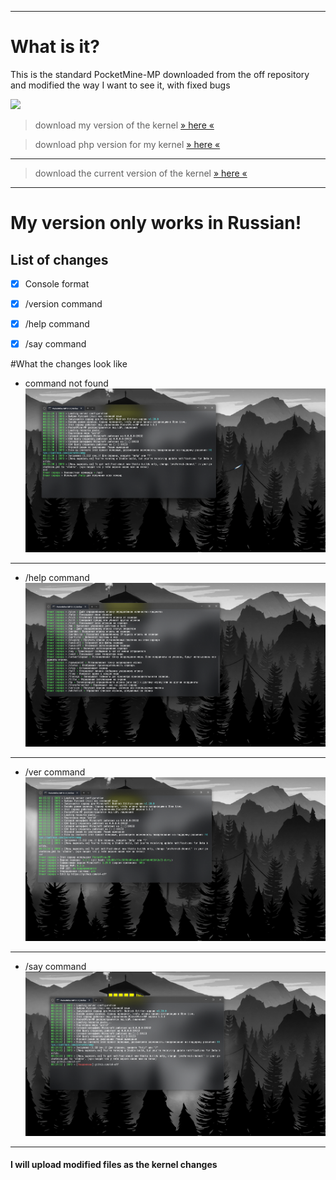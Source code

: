 
------------


# What is it?

This is the standard PocketMine-MP downloaded from the off repository and modified the way I want to see it, with fixed bugs



![](https://github.com/c4-off/pmmp-edit/blob/main/img/1.png?raw=true)

> download my version of the kernel [» here «](https://github.com/c4-off/PocketMine-MP-edit/releases)

> download php version for my kernel [» here «](https://github.com/pmmp/PHP-Binaries/releases/tag/php-8.2-latest)

------------

> download the current version of the kernel [» here «](https://github.com/pmmp/PocketMine-MP/releases)

------------


# My version only works in Russian!
## List of changes
- [x]  Console format
- [x] /version command
- [x] /help command
- [x] /say command


#What the changes look like
 - command not found[![](https://github.com/c4-off/PocketMine-MP-edit/blob/stable/img/2.png?raw=true)](https://github.com/c4-off/PocketMine-MP-edit/blob/stable/img/2.png?raw=true)

------------
 - /help command[![](https://github.com/c4-off/PocketMine-MP-edit/blob/stable/img/3.png?raw=true)](https://github.com/c4-off/PocketMine-MP-edit/blob/stable/img/3.png?raw=true)

------------
- /ver command[![](https://github.com/c4-off/PocketMine-MP-edit/blob/stable/img/1.png?raw=true)](http://https://github.com/c4-off/PocketMine-MP-edit/blob/stable/img/1.png?raw=true)

------------
- /say command[![](https://github.com/c4-off/PocketMine-MP-edit/blob/stable/img/4.png?raw=true)](https://github.com/c4-off/PocketMine-MP-edit/blob/stable/img/4.png?raw=true)

------------

#### I will upload modified files as the kernel changes
